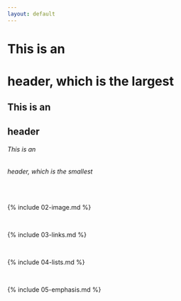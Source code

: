 ```yaml
---
layout: default
---
```

# This is an <h1> header, which is the largest
## This is an <h2> header
###### This is an <h6> header, which is the smallest


<br>

{% include 02-image.md %}

<br>

{% include 03-links.md %}

<br>

{% include 04-lists.md %}

<br>

{% include 05-emphasis.md %}